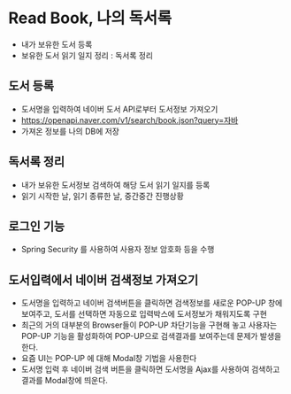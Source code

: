 # Read Book, 나의 독서록
* 내가 보유한 도서 등록
* 보유한 도서 읽기 일지 정리 : 독서록 정리

## 도서 등록
* 도서명을 입력하여 네이버 도서 API로부터 도서정보 가져오기
* https://openapi.naver.com/v1/search/book.json?query=자바
* 가져온 정보를 나의 DB에 저장

## 독서록 정리
* 내가 보유한 도서정보 검색하여 해당 도서 읽기 일지를 등록
* 읽기 시작한 날, 읽기 종류한 날, 중간중간 진행상황

## 로그인 기능
* Spring Security 를 사용하여 사용자 정보 암호화 등을 수행

## 도서입력에서 네이버 검색정보 가져오기
* 도서명을 입력하고 네이버 검색버튼을 클릭하면 검색정보를 새로운 POP-UP 창에 보여주고, 도서를 선택하면 자동으로 입력박스에 도서정보가 채워지도록 구현
* 최근의 거의 대부분의 Browser들이 POP-UP 차단기능을 구현해 놓고 사용자는 POP-UP 기능을 활성화하여 POP-UP으로 검색결과를 보여주는데 문제가 발생을 한다.
* 요즘 UI는 POP-UP 에 대해 Modal창 기법을 사용한다
* 도서명 입력 후 네이버 검색 버튼을 클릭하면 도서명을 Ajax를 사용하여 검색하고 결과를 Modal창에 띄운다.